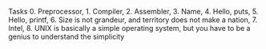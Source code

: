 Tasks 0. Preprocessor, 1. Compiler, 2. Assembler, 3. Name, 4. Hello, puts, 5. Hello, printf, 6. Size is not grandeur, and territory does not make a nation, 7. Intel, 8. UNIX is basically a simple operating system, but you have to be a genius to understand the simplicity
